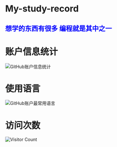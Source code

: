 # My-study-record

## <span style="color:blue">想学的东西有很多 编程就是其中之一</span>

# 账户信息统计
![GitHub账户信息统计](https://github-stats.ubrong.com/api?username=lengyc735&show_icons=true&theme=tokyonight)

# 使用语言
![GitHub账户最常用语言](https://github-stats.ubrong.com/api/top-langs/?username=lengyc735&layout=compact&theme=tokyonight)

# 访问次数
![Visitor Count](https://profile-counter.glitch.me/{lengyc735}/count.svg)
